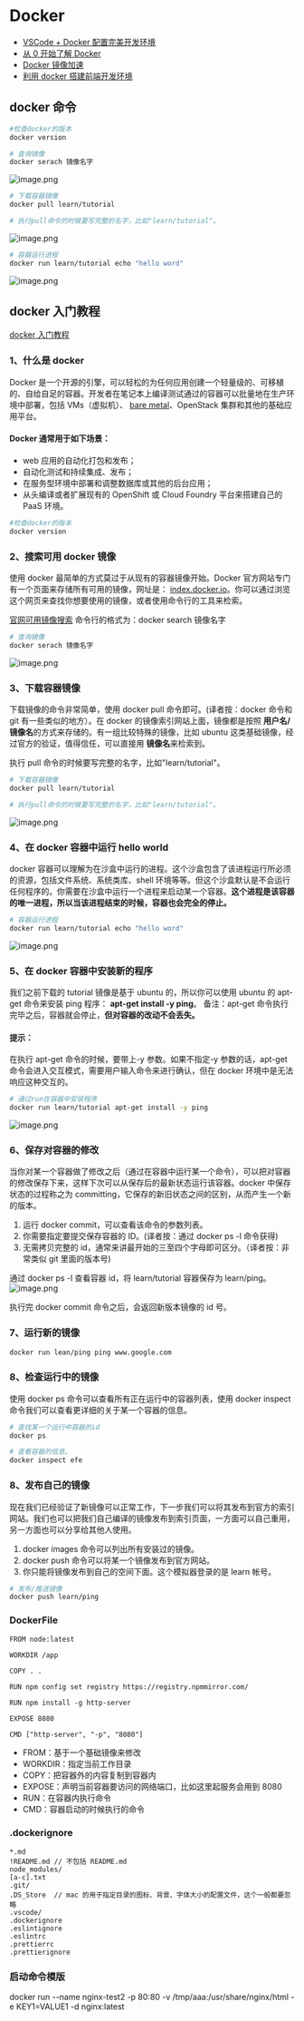 # Docker

- [VSCode + Docker 配置完美开发环境](https://juejin.cn/post/7002505996220416037?utm_source=gold_browser_extension)
- [从 0 开始了解 Docker](https://juejin.cn/post/6844903591375814669#heading-5)
- [Docker 镜像加速](https://www.runoob.com/docker/docker-mirror-acceleration.html)
- [利用 docker 搭建前端开发环境](https://juejin.cn/post/6932808129189150734)

## docker 命令

```bash
#检查docker的版本
docker version
```

```bash
# 查询镜像
docker serach 镜像名字
```

![image.png](/image/docker/docker_search.png)

```bash
# 下载容器镜像
docker pull learn/tutorial

# 执行pull命令的时候要写完整的名字，比如"learn/tutorial"。
```

![image.png](/image/docker/docker_pull.png)

```bash
# 容器运行进程
docker run learn/tutorial echo "hello word"
```

![image.png](/image/docker/docker_run.png)

## docker 入门教程

[docker 入门教程](https://www.docker.org.cn/book/docker/prepare-docker-5.html)

### 1、什么是 docker

Docker 是一个开源的引擎，可以轻松的为任何应用创建一个轻量级的、可移植的、自给自足的容器。开发者在笔记本上编译测试通过的容器可以批量地在生产环境中部署，包括 VMs（虚拟机）、 [bare metal](http://www.whatis.com.cn/word_5275.htm)、OpenStack 集群和其他的基础应用平台。

#### Docker 通常用于如下场景：

- web 应用的自动化打包和发布；
- 自动化测试和持续集成、发布；
- 在服务型环境中部署和调整数据库或其他的后台应用；
- 从头编译或者扩展现有的 OpenShift 或 Cloud Foundry 平台来搭建自己的 PaaS 环境。

```bash
#检查docker的版本
docker version
```

### 2、搜索可用 docker 镜像

使用 docker 最简单的方式莫过于从现有的容器镜像开始。Docker 官方网站专门有一个页面来存储所有可用的镜像，网址是： [index.docker.io](http://index.docker.io/)。你可以通过浏览这个网页来查找你想要使用的镜像，或者使用命令行的工具来检索。

[官网可用镜像搜索](index.docker.io)
命令行的格式为：docker search 镜像名字

```bash
# 查询镜像
docker serach 镜像名字
```

![image.png](/image/docker/docker_search.png)

### 3、下载容器镜像

下载镜像的命令非常简单，使用 docker pull 命令即可。(译者按：docker 命令和 git 有一些类似的地方）。在 docker 的镜像索引网站上面，镜像都是按照 **用户名/** **镜像名**的方式来存储的。有一组比较特殊的镜像，比如 ubuntu 这类基础镜像，经过官方的验证，值得信任，可以直接用 **镜像名**来检索到。

执行 pull 命令的时候要写完整的名字，比如"learn/tutorial"。

```bash
# 下载容器镜像
docker pull learn/tutorial

# 执行pull命令的时候要写完整的名字，比如"learn/tutorial"。
```

![image.png](/image/docker/docker_pull.png)

### 4、在 docker 容器中运行 hello world

docker 容器可以理解为在沙盒中运行的进程。这个沙盒包含了该进程运行所必须的资源，包括文件系统、系统类库、shell 环境等等。但这个沙盒默认是不会运行任何程序的。你需要在沙盒中运行一个进程来启动某一个容器。**这个进程是该容器的唯一进程，所以当该进程结束的时候，容器也会完全的停止。**

```bash
# 容器运行进程
docker run learn/tutorial echo "hello word"
```

![image.png](/image/docker/docker_run.png)

### 5、在 docker 容器中安装新的程序

我们之前下载的 tutorial 镜像是基于 ubuntu 的，所以你可以使用 ubuntu 的 apt-get 命令来安装 ping 程序： **apt-get install -y ping**。
备注：apt-get 命令执行完毕之后，容器就会停止，**但对容器的改动不会丢失。**

#### 提示：

在执行 apt-get 命令的时候，要带上-y 参数。如果不指定-y 参数的话，apt-get 命令会进入交互模式，需要用户输入命令来进行确认，但在 docker 环境中是无法响应这种交互的。

```bash
# 通过run在容器中安装程序
docker run learn/tutorial apt-get install -y ping
```

![image.png](/image/docker/docker_run.png)

### 6、保存对容器的修改

当你对某一个容器做了修改之后（通过在容器中运行某一个命令），可以把对容器的修改保存下来，这样下次可以从保存后的最新状态运行该容器。docker 中保存状态的过程称之为 committing，它保存的新旧状态之间的区别，从而产生一个新的版本。

1. 运行 docker commit，可以查看该命令的参数列表。
2. 你需要指定要提交保存容器的 ID。(译者按：通过 docker ps -l 命令获得)
3. 无需拷贝完整的 id，通常来讲最开始的三至四个字母即可区分。（译者按：非常类似 git 里面的版本号)

通过 docker ps -l 查看容器 id，将 learn/tutorial 容器保存为 learn/ping。
![image.png](/image/docker/docker_ps.png)

执行完 docker commit 命令之后，会返回新版本镜像的 id 号。

### 7、运行新的镜像

```bash
docker run lean/ping ping www.google.com
```

### 8、检查运行中的镜像

使用 docker ps 命令可以查看所有正在运行中的容器列表，使用 docker inspect 命令我们可以查看更详细的关于某一个容器的信息。

```bash
# 查找某一个运行中容器的id
docker ps

# 查看容器的信息。
docker inspect efe
```

### 8、发布自己的镜像

现在我们已经验证了新镜像可以正常工作，下一步我们可以将其发布到官方的索引网站。我们也可以把我们自己编译的镜像发布到索引页面，一方面可以自己重用，另一方面也可以分享给其他人使用。

1. docker images 命令可以列出所有安装过的镜像。
2. docker push 命令可以将某一个镜像发布到官方网站。
3. 你只能将镜像发布到自己的空间下面。这个模拟器登录的是 learn 帐号。

```bash
# 发布/推送镜像
docker push learn/ping
```

### DockerFile

```arduino
FROM node:latest

WORKDIR /app

COPY . .

RUN npm config set registry https://registry.npmmirror.com/

RUN npm install -g http-server

EXPOSE 8080

CMD ["http-server", "-p", "8080"]

```

- FROM：基于一个基础镜像来修改
- WORKDIR：指定当前工作目录
- COPY：把容器外的内容复制到容器内
- EXPOSE：声明当前容器要访问的网络端口，比如这里起服务会用到 8080
- RUN：在容器内执行命令
- CMD：容器启动的时候执行的命令

### .dockerignore

```
*.md
!README.md // 不包括 README.md
node_modules/
[a-c].txt
.git/
.DS_Store  // mac 的用于指定目录的图标、背景、字体大小的配置文件，这个一般都要忽略
.vscode/
.dockerignore
.eslintignore
.eslintrc
.prettierrc
.prettierignore
```

### 启动命令模版

docker run --name nginx-test2 -p 80:80 -v /tmp/aaa:/usr/share/nginx/html -e KEY1=VALUE1 -d nginx:latest

